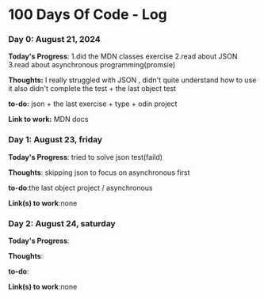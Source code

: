 # 100 Days Of Code - Log

### Day 0: August 21, 2024 


**Today's Progress**: 1.did the MDN classes exercise 2.read about JSON 3.read about asynchronous programming(promsie)

**Thoughts:** I really struggled with JSON , didn't quite understand how to use it also didn't complete the test + the last object test

**to-do:** json + the last exercise + type + odin project

**Link to work:** MDN docs




### Day 1: August 23, friday

**Today's Progress**: tried to solve json test(faild)

**Thoughts**: skipping json to focus on asynchronous first

**to-do**:the last object project / asynchronous 

**Link(s) to work**:none




### Day 2: August 24, saturday

**Today's Progress**: 

**Thoughts**: 

**to-do**:

**Link(s) to work**:none
